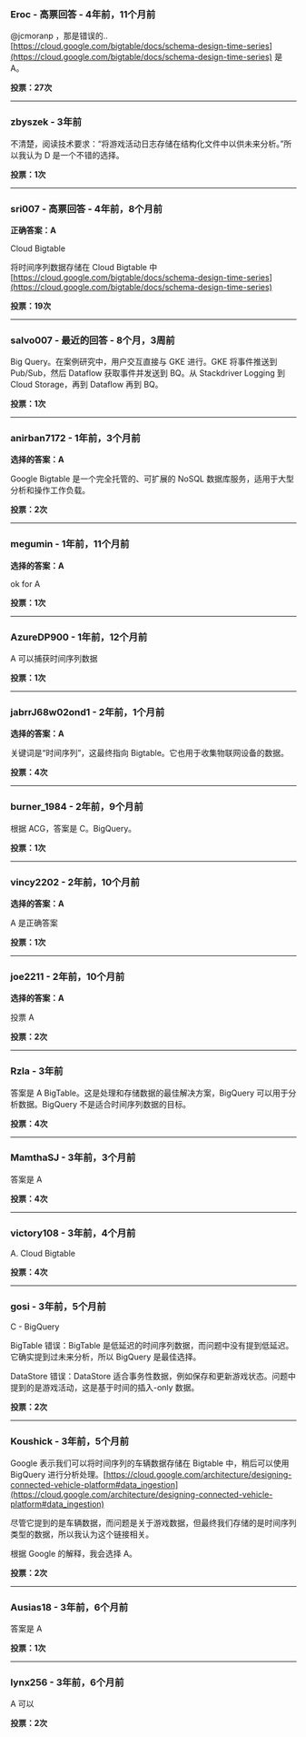 ### Eroc - 高票回答 - 4年前，11个月前
  @jcmoranp ，那是错误的.. [https://cloud.google.com/bigtable/docs/schema-design-time-series](https://cloud.google.com/bigtable/docs/schema-design-time-series) 是 A。
  
  **投票：27次**
  
  ---
  
  ### zbyszek - 3年前  
  不清楚，阅读技术要求：“将游戏活动日志存储在结构化文件中以供未来分析。”所以我认为 D 是一个不错的选择。
  
  **投票：1次**
  
  ---
  
  ### sri007 - 高票回答 - 4年前，8个月前
  **正确答案：A**
    
  Cloud Bigtable
    
  将时间序列数据存储在 Cloud Bigtable 中 [https://cloud.google.com/bigtable/docs/schema-design-time-series](https://cloud.google.com/bigtable/docs/schema-design-time-series)
  
  **投票：19次**
  
  ---
  
  ### salvo007 - 最近的回答 - 8个月，3周前  
  Big Query。在案例研究中，用户交互直接与 GKE 进行。GKE 将事件推送到 Pub/Sub，然后 Dataflow 获取事件并发送到 BQ。从 Stackdriver Logging 到 Cloud Storage，再到 Dataflow 再到 BQ。
  
  **投票：1次**
  
  ---
  
  ### anirban7172 - 1年前，3个月前
  **选择的答案：A**
    
  Google Bigtable 是一个完全托管的、可扩展的 NoSQL 数据库服务，适用于大型分析和操作工作负载。
  
  **投票：2次**
  
  ---
  
  ### megumin - 1年前，11个月前
  **选择的答案：A**
    
  ok for A
  
  **投票：1次**
  
  ---
  
  ### AzureDP900 - 1年前，12个月前  
  A 可以捕获时间序列数据
  
  **投票：1次**
  
  ---
  
  ### jabrrJ68w02ond1 - 2年前，1个月前
  **选择的答案：A**
    
  关键词是“时间序列”，这最终指向 Bigtable。它也用于收集物联网设备的数据。
  
  **投票：4次**
  
  ---
  
  ### burner_1984 - 2年前，9个月前  
  根据 ACG，答案是 C。BigQuery。
  
  **投票：1次**
  
  ---
  
  ### vincy2202 - 2年前，10个月前
  **选择的答案：A**
    
  A 是正确答案
  
  **投票：1次**
  
  ---
  
  ### joe2211 - 2年前，10个月前
  **选择的答案：A**
    
  投票 A
  
  **投票：2次**
  
  ---
  
  ### Rzla - 3年前  
  答案是 A BigTable。这是处理和存储数据的最佳解决方案，BigQuery 可以用于分析数据。BigQuery 不是适合时间序列数据的目标。
  
  **投票：4次**
  
  ---
  
  ### MamthaSJ - 3年前，3个月前  
  答案是 A
  
  **投票：4次**
  
  ---
  
  ### victory108 - 3年前，4个月前  
  A. Cloud Bigtable
  
  **投票：4次**
  
  ---
  
  ### gosi - 3年前，5个月前  
  C - BigQuery
    
  BigTable 错误：BigTable 是低延迟的时间序列数据，而问题中没有提到低延迟。它确实提到过未来分析，所以 BigQuery 是最佳选择。
    
  DataStore 错误：DataStore 适合事务性数据，例如保存和更新游戏状态。问题中提到的是游戏活动，这是基于时间的插入-only 数据。
  
  **投票：2次**
  
  ---
  
  ### Koushick - 3年前，5个月前  
  Google 表示我们可以将时间序列的车辆数据存储在 Bigtable 中，稍后可以使用 BigQuery 进行分析处理。[https://cloud.google.com/architecture/designing-connected-vehicle-platform#data_ingestion](https://cloud.google.com/architecture/designing-connected-vehicle-platform#data_ingestion)
    
  尽管它提到的是车辆数据，而问题是关于游戏数据，但最终我们存储的是时间序列类型的数据，所以我认为这个链接相关。
    
  根据 Google 的解释，我会选择 A。
  
  **投票：2次**
  
  ---
  
  ### Ausias18 - 3年前，6个月前  
  答案是 A
  
  **投票：1次**
  
  ---
  
  ### lynx256 - 3年前，6个月前  
  A 可以
  
  **投票：2次**
  